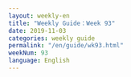 ```yaml
---
layout: weekly-en
title: "Weekly Guide：Week 93"
date: 2019-11-03
categories: weekly guide
permalink: "/en/guide/wk93.html"
weekNum: 93
language: English
---
```

